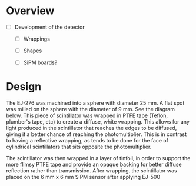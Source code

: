 # Overview
- [ ] Development of the detector
	- [ ] Wrappings
	- [ ] Shapes
	- [ ] SiPM boards?


# Design
The EJ-276 was machined into a sphere with diameter 25 mm. A flat spot was milled on the sphere with the diameter of 9 mm. See the diagram below. This piece of scintillator was wrapped in PTFE tape (Teflon, plumber's tape, etc) to create a diffuse, white wrapping. This allows for any light produced in the scintillator that reaches the edges to be diffused, giving it a better chance of reaching the photomultiplier. This is in contrast to having a reflective wrapping, as tends to be done for the face of cylindrical scintillators that sits opposite the photomultiplier. 

The scintillator was then wrapped in a layer of tinfoil, in order to support the more flimsy PTFE tape and provide an opaque backing for better diffuse reflection rather than transmission. After wrapping, the scintillator was placed on the 6 mm x 6 mm SiPM sensor after applying EJ-500